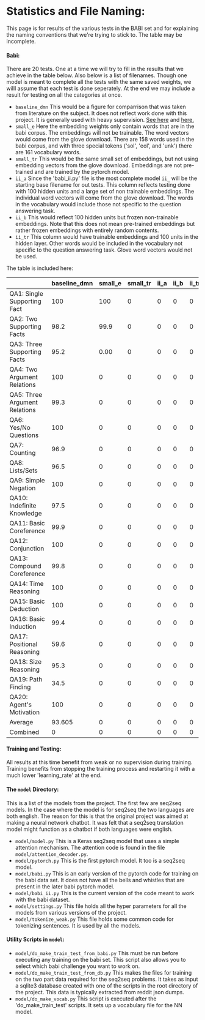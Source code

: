 # Statistics and File Naming:

This page is for results of the various tests in the BABI set and for explaining the naming conventions that we're trying to stick to. The  table may be incomplete.

#### Babi:
There are 20 tests. One at a time we will try to fill in the results that we achieve in the table below. Also below is a list of filenames. Though one model is meant to complete all the tests with the same saved weights, we willl assume that each test is done seperately. At the end we may include a result for testing on all the categories at once.

* `baseline_dmn` This would be a figure for comparrison that was taken from literature on the subject. It does not reflect work done with this project. It is generally used with heavy supervision. [See here](https://arxiv.org/pdf/1506.07285.pdf) and [here.](https://yerevann.github.io/2016/02/05/implementing-dynamic-memory-networks/#initial-experiments)
* `small_e` Here the embedding weights only contain words that are in the babi corpus. The embeddings will not be trainable. The word vectors would come from the glove download. There are 158 words used in the babi corpus, and with three special tokens ('sol', 'eol', and 'unk') there are 161 vocabulary words.
* `small_tr` This would be the same small set of embeddings, but not using embedding vectors from the glove download. Embeddings are not pre-trained and are trained by the pytorch model.
* `ii_a` Since the 'babi_ii.py' file is the most complete model `ii_` will be the starting base filename for out tests. This column reflects testing done with 100 hidden units and a large set of non trainable embeddings. The individual word vectors will come from the glove download. The words in the vocabulary would include those not specific to the question answering task.
* `ii_b` This would reflect 100 hidden units but frozen non-trainable embeddings. Note that this does not mean pre-trained embeddings but rather frozen embeddings with entirely random contents.
* `ii_tr` This column would have trainable embeddings and 100 units in the hidden layer. Other words would be included in the vocabulary not specific to the question answering task. Glove word vectors would not be used.

The table is included here:

 |   | baseline_dmn | small_e | small_tr | ii_a | ii_b | ii_tr | 
|-|-|-|-|-|-|-| 
 | QA1: Single Supporting Fact | 100 | 100 | 0 | 0 | 0 | 0 | 
 | QA2: Two Supporting Facts | 98.2 | 99.9 | 0 | 0 | 0 | 0 | 
 | QA3: Three Supporting Facts | 95.2 | 0.00 | 0 | 0 | 0 | 0 | 
 | QA4: Two Argument Relations | 100 | 0 | 0 | 0 | 0 | 0 | 
 | QA5: Three Argument Relations | 99.3 | 0 | 0 | 0 | 0 | 0 | 
 | QA6: Yes/No Questions | 100 | 0 | 0 | 0 | 0 | 0 | 
 | QA7: Counting | 96.9 | 0 | 0 | 0 | 0 | 0 | 
 | QA8: Lists/Sets | 96.5 | 0 | 0 | 0 | 0 | 0 | 
 | QA9: Simple Negation | 100 | 0 | 0 | 0 | 0 | 0 | 
 | QA10: Indefinite Knowledge | 97.5 | 0 | 0 | 0 | 0 | 0 | 
 | QA11: Basic Coreference | 99.9 | 0 | 0 | 0 | 0 | 0 | 
 | QA12: Conjunction | 100 | 0 | 0 | 0 | 0 | 0 | 
 | QA13: Compound Coreference | 99.8 | 0 | 0 | 0 | 0 | 0 | 
 | QA14: Time Reasoning | 100 | 0 | 0 | 0 | 0 | 0 | 
 | QA15: Basic Deduction | 100 | 0 | 0 | 0 | 0 | 0 | 
 | QA16: Basic Induction | 99.4 | 0 | 0 | 0 | 0 | 0 | 
 | QA17: Positional Reasoning | 59.6 | 0 | 0 | 0 | 0 | 0 | 
 | QA18: Size Reasoning | 95.3 | 0 | 0 | 0 | 0 | 0 | 
 | QA19: Path Finding | 34.5 | 0 | 0 | 0 | 0 | 0 | 
 | QA20: Agent's Motivation | 100 | 0 | 0 | 0 | 0 | 0 | 
 | Average | 93.605 | 0 | 0 | 0 | 0 | 0 | 
 | Combined | 0 | 0 | 0 | 0 | 0 | 0 | 

#### Training and Testing:
All results at this time benefit from weak or no supervision during training.
Training benefits from stopping the training process and restarting it with a much lower 'learning_rate' at the end.

#### The `model` Directory:

This is a list of the models from the project. The first few are seq2seq models. In the case where the model is for seq2seq the two languages are both english. The reason for this is that the original project was aimed at making a neural network chatbot.
It was felt that a seq2seq translation model might function as a chatbot if both languages were english.
* `model/model.py` This is a Keras seq2seq model that uses a simple attention mechanism. The attention code is found in the file `model/attention_decoder.py`.
* `model/pytorch.py` This is the first pytorch model. It too is a seq2seq model. 
* `model/babi.py` This is an early version of the pytorch code for training on the babi data set. It does not have all the bells and whistles that are present in the later babi pytorch model.
* `model/babi_ii.py` This is the current version of the code meant to work with the babi dataset.
* `model/settings.py` This file holds all the hyper parameters for all the models from various versions of the project.
* `model/tokenize_weak.py` This file holds some common code for tokenizing sentences. It is used by all the models.

#### Utility Scripts in `model`:
* `model/do_make_train_test_from_babi.py` This must be run before executing any training on the babi set. This script also allows you to select which babi challenge you want to work on.
* `model/do_make_train_test_from_db.py` This makes the files for training on the two part data required for the seq2seq problems. It takes as input a sqlite3 database created with one of the scripts in the root directory of the project. This data is typically extracted from reddit json dumps.
* `model/do_make_vocab.py` This script is executed after the 'do_make_train_test' scripts. It sets up a vocabulary file for the NN model.